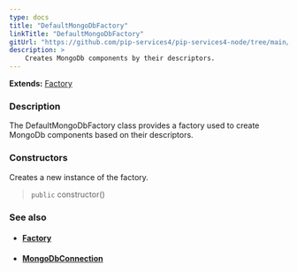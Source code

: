 ```yaml
---
type: docs
title: "DefaultMongoDbFactory"
linkTitle: "DefaultMongoDbFactory"
gitUrl: "https://github.com/pip-services4/pip-services4-node/tree/main/pip-services4-mongodb-node"
description: > 
    Creates MongoDb components by their descriptors.
---
```


**Extends:** [Factory](../../../components/build/factory)

### Description

The DefaultMongoDbFactory class provides a factory used to create MongoDb components based on their descriptors.

### Constructors

Creates a new instance of the factory.

> `public` constructor()


### See also
- #### [Factory](../../../components/build/factory)
- #### [MongoDbConnection](../../connect/mongodb_connection)


